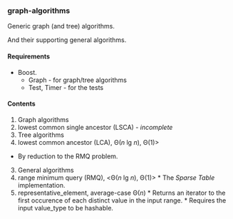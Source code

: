 ### graph-algorithms

Generic graph (and tree) algorithms.

And their supporting general algorithms.

#### Requirements
* Boost.
  * Graph       - for graph/tree algorithms
  * Test, Timer - for the tests

#### Contents
1. Graph algorithms
  1. lowest common single ancestor (LSCA) - *incomplete*
2. Tree algorithms
 1. lowest common ancestor (LCA),  Θ(*n* lg *n*), Θ(1)>
   * By reduction to the RMQ problem.
3. General algorithms
  1. range minimum query (RMQ), <Θ(*n* lg *n*), Θ(1)>
    * The *Sparse Table* implementation.
  2. representative_element, average-case Θ(*n*)
    * Returns an iterator to the first occurence of each distinct value in the input range.
    * Requires the input value_type to be hashable.
